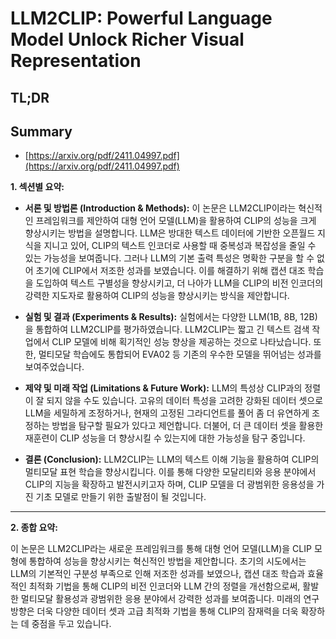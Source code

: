 # LLM2CLIP: Powerful Language Model Unlock Richer Visual Representation
## TL;DR
## Summary
- [https://arxiv.org/pdf/2411.04997.pdf](https://arxiv.org/pdf/2411.04997.pdf)

**1. 섹션별 요약:**

- **서론 및 방법론 (Introduction & Methods):**
  이 논문은 LLM2CLIP이라는 혁신적인 프레임워크를 제안하여 대형 언어 모델(LLM)을 활용하여 CLIP의 성능을 크게 향상시키는 방법을 설명합니다. LLM은 방대한 텍스트 데이터에 기반한 오픈월드 지식을 지니고 있어, CLIP의 텍스트 인코더로 사용할 때 중복성과 복잡성을 줄일 수 있는 가능성을 보여줍니다. 그러나 LLM의 기본 출력 특성은 명확한 구분을 할 수 없어 초기에 CLIP에서 저조한 성과를 보였습니다. 이를 해결하기 위해 캡션 대조 학습을 도입하여 텍스트 구별성을 향상시키고, 더 나아가 LLM을 CLIP의 비전 인코더의 강력한 지도자로 활용하여 CLIP의 성능을 향상시키는 방식을 제안합니다.

- **실험 및 결과 (Experiments & Results):**
  실험에서는 다양한 LLM(1B, 8B, 12B)을 통합하여 LLM2CLIP를 평가하였습니다. LLM2CLIP는 짧고 긴 텍스트 검색 작업에서 CLIP 모델에 비해 획기적인 성능 향상을 제공하는 것으로 나타났습니다. 또한, 멀티모달 학습에도 통합되어 EVA02 등 기존의 우수한 모델을 뛰어넘는 성과를 보여주었습니다.

- **제약 및 미래 작업 (Limitations & Future Work):**
  LLM의 특성상 CLIP과의 정렬이 잘 되지 않을 수도 있습니다. 고유의 데이터 특성을 고려한 강화된 데이터 셋으로 LLM을 세밀하게 조정하거나, 현재의 고정된 그라디언트를 풀어 좀 더 유연하게 조정하는 방법을 탐구할 필요가 있다고 제언합니다. 더불어, 더 큰 데이터 셋을 활용한 재훈련이 CLIP 성능을 더 향상시킬 수 있는지에 대한 가능성을 탐구 중입니다.

- **결론 (Conclusion):**
  LLM2CLIP는 LLM의 텍스트 이해 기능을 활용하여 CLIP의 멀티모달 표현 학습을 향상시킵니다. 이를 통해 다양한 모달리티와 응용 분야에서 CLIP의 지능을 확장하고 발전시키고자 하며, CLIP 모델을 더 광범위한 응용성을 가진 기초 모델로 만들기 위한 출발점이 될 것입니다.

---

**2. 종합 요약:**

이 논문은 LLM2CLIP라는 새로운 프레임워크를 통해 대형 언어 모델(LLM)을 CLIP 모형에 통합하여 성능을 향상시키는 혁신적인 방법을 제안합니다. 초기의 시도에서는 LLM의 기본적인 구분성 부족으로 인해 저조한 성과를 보였으나, 캡션 대조 학습과 효율적인 최적화 기법을 통해 CLIP의 비전 인코더와 LLM 간의 정렬을 개선함으로써, 활발한 멀티모달 활용성과 광범위한 응용 분야에서 강력한 성과를 보여줍니다. 미래의 연구 방향은 더욱 다양한 데이터 셋과 고급 최적화 기법을 통해 CLIP의 잠재력을 더욱 확장하는 데 중점을 두고 있습니다.